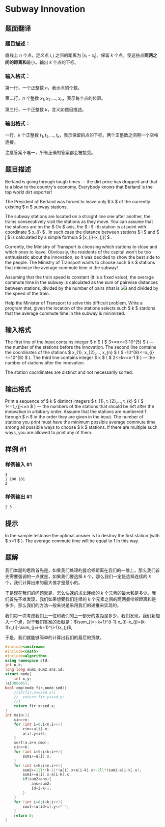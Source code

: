 # Subway Innovation

## 题面翻译

### 题目描述：

直线上 $n$ 个点，定义点 $i, j$ 之间的距离为 $|x_i-x_j|$。保留 $k$ 个点，使这些点**两两之间的距离和**最小。输出 $k$ 个点的下标。

### 输入格式：

第一行，一个正整数 $n$，表示点的个数。

第二行，$n$ 个整数 $x_1,x_2,...,x_n$，表示每个点的位置。

第三行，一个正整数 $k$，含义如题目描述。

### 输出格式：

一行，$k$ 个正整数 $t_1,t_2,...,t_k$，表示保留的点的下标。两个正整数之间用一个空格连接。

注意答案不唯一，所有正确的答案都会被接受。

## 题目描述

Berland is going through tough times — the dirt price has dropped and that is a blow to the country's economy. Everybody knows that Berland is the top world dirt exporter!

The President of Berland was forced to leave only $ k $ of the currently existing $ n $ subway stations.

The subway stations are located on a straight line one after another, the trains consecutively visit the stations as they move. You can assume that the stations are on the $ Ox $ axis, the $ i $ -th station is at point with coordinate $ x_{i} $ . In such case the distance between stations $ i $ and $ j $ is calculated by a simple formula $ |x_{i}-x_{j}| $ .

Currently, the Ministry of Transport is choosing which stations to close and which ones to leave. Obviously, the residents of the capital won't be too enthusiastic about the innovation, so it was decided to show the best side to the people. The Ministry of Transport wants to choose such $ k $ stations that minimize the average commute time in the subway!

Assuming that the train speed is constant (it is a fixed value), the average commute time in the subway is calculated as the sum of pairwise distances between stations, divided by the number of pairs (that is ![](https://cdn.luogu.com.cn/upload/vjudge_pic/CF371E/f4fbd613cfec98600821d349b4468b3c3a570baf.png)) and divided by the speed of the train.

Help the Minister of Transport to solve this difficult problem. Write a program that, given the location of the stations selects such $ k $ stations that the average commute time in the subway is minimized.

## 输入格式

The first line of the input contains integer $ n $ ( $ 3<=n<=3·10^{5} $ ) — the number of the stations before the innovation. The second line contains the coordinates of the stations $ x_{1}, x_{2},..., x_{n} $ ( $ -10^{8}<=x_{i}<=10^{8} $ ). The third line contains integer $ k $ ( $ 2<=k<=n-1 $ ) — the number of stations after the innovation.

The station coordinates are distinct and not necessarily sorted.

## 输出格式

Print a sequence of $ k $ distinct integers $ t_{1}, t_{2},..., t_{k} $ ( $ 1<=t_{j}<=n $ ) — the numbers of the stations that should be left after the innovation in arbitrary order. Assume that the stations are numbered 1 through $ n $ in the order they are given in the input. The number of stations you print must have the minimum possible average commute time among all possible ways to choose $ k $ stations. If there are multiple such ways, you are allowed to print any of them.

## 样例 #1

### 样例输入 #1

```
3
1 100 101
2
```

### 样例输出 #1

```
2 3
```

## 提示

In the sample testcase the optimal answer is to destroy the first station (with $ x=1 $ ). The average commute time will be equal to 1 in this way.

## 题解
我们本题的思路首先是，如果我们处理的曼哈顿距离在我们的一维上，那么我们首先需要强调的一点就是，如果我们要选择 $k$ 个，那么我们一定是选择连续的 $k$ 个，我们计算出来的最大值才是最小的。

于是现在我们的问题就是，怎么快速的求出连续的 $k$ 个元素的最大和是多少。我们首先不难发现，我们如果想要我们连续的 $k$ 个元素之间的两两曼哈顿距离和是多少，那么我们的方法一般来说是采用我们的递推来实现的。

我们每一次考虑我们上一位和我们的上一部分的差距是多少，我们发现，我们新加入一个点，对于我们答案的贡献是：$\sum_{j=i-k+1}^{i-1} x_{i}-x_{j}=(k-1)x_{i}-\sum_{j=i-k+1}^{i-1}x_{j}$,

于是，我们就能够简单的计算出我们的最后的贡献。

```cpp
#include<iostream>
#include<cmath>
#include<algorithm>
using namespace std;
int n,k;
long long sum1,sum2,ans,id;
struct node{
	int x,y;
}a[300005];
bool cmp(node fir,node sed){
	//if(fir.x==sed.x){
	//	return fir.y<sed.y;
	//}
	return fir.x<sed.x;
}
int main(){
	cin>>n;
	for (int i=0;i<n;i++){
		cin>>a[i].x;
		a[i].y=i+1;
	}
	sort(a,a+n,cmp);
	cin>>k;
	for (int i=0;i<k;i++){
		sum1+=a[i].x;
	}
	for (int i=k;i<n;i++){
		sum2+=1ll*(k-1)*(a[i].x+a[i-k].x)-2ll*(sum1-a[i-k].x);
		sum1+=a[i].x-a[i-k].x;
		if(sum2<ans){
			ans=sum2;
			id=i-k+1;
		}
	}
	for (int i=0;i<k;i++){
		cout<<a[id+i].y<<" ";
	}
	return 0;
}

```